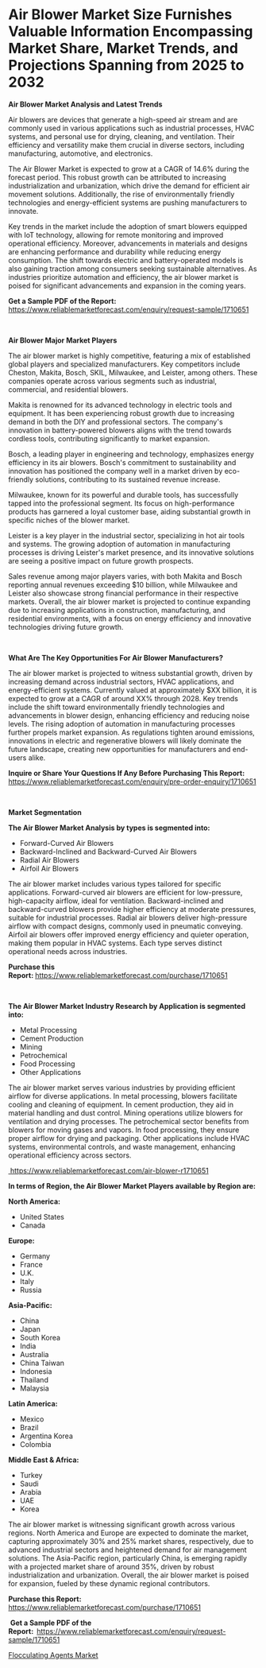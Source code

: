 <p><h1>Air Blower Market Size Furnishes Valuable Information Encompassing Market Share, Market Trends, and Projections Spanning from 2025 to 2032</h1></p><p><strong>Air Blower Market Analysis and Latest Trends</strong></p>
<p><p>Air blowers are devices that generate a high-speed air stream and are commonly used in various applications such as industrial processes, HVAC systems, and personal use for drying, cleaning, and ventilation. Their efficiency and versatility make them crucial in diverse sectors, including manufacturing, automotive, and electronics.</p><p>The Air Blower Market is expected to grow at a CAGR of 14.6% during the forecast period. This robust growth can be attributed to increasing industrialization and urbanization, which drive the demand for efficient air movement solutions. Additionally, the rise of environmentally friendly technologies and energy-efficient systems are pushing manufacturers to innovate. </p><p>Key trends in the market include the adoption of smart blowers equipped with IoT technology, allowing for remote monitoring and improved operational efficiency. Moreover, advancements in materials and designs are enhancing performance and durability while reducing energy consumption. The shift towards electric and battery-operated models is also gaining traction among consumers seeking sustainable alternatives. As industries prioritize automation and efficiency, the air blower market is poised for significant advancements and expansion in the coming years.</p></p>
<p><strong>Get a Sample PDF of the Report:&nbsp;</strong> <a href="https://www.reliablemarketforecast.com/enquiry/request-sample/1710651?utm_campaign=2320&utm_medium=2&utm_source=Github&utm_content=ia&utm_term=27032025&utm_id=air-blower">https://www.reliablemarketforecast.com/enquiry/request-sample/1710651</a></p>
<p>&nbsp;</p>
<p><strong>Air Blower Major Market Players</strong></p>
<p><p>The air blower market is highly competitive, featuring a mix of established global players and specialized manufacturers. Key competitors include Cheston, Makita, Bosch, SKIL, Milwaukee, and Leister, among others. These companies operate across various segments such as industrial, commercial, and residential blowers.</p><p>Makita is renowned for its advanced technology in electric tools and equipment. It has been experiencing robust growth due to increasing demand in both the DIY and professional sectors. The company's innovation in battery-powered blowers aligns with the trend towards cordless tools, contributing significantly to market expansion.</p><p>Bosch, a leading player in engineering and technology, emphasizes energy efficiency in its air blowers. Bosch's commitment to sustainability and innovation has positioned the company well in a market driven by eco-friendly solutions, contributing to its sustained revenue increase.</p><p>Milwaukee, known for its powerful and durable tools, has successfully tapped into the professional segment. Its focus on high-performance products has garnered a loyal customer base, aiding substantial growth in specific niches of the blower market.</p><p>Leister is a key player in the industrial sector, specializing in hot air tools and systems. The growing adoption of automation in manufacturing processes is driving Leister's market presence, and its innovative solutions are seeing a positive impact on future growth prospects.</p><p>Sales revenue among major players varies, with both Makita and Bosch reporting annual revenues exceeding $10 billion, while Milwaukee and Leister also showcase strong financial performance in their respective markets. Overall, the air blower market is projected to continue expanding due to increasing applications in construction, manufacturing, and residential environments, with a focus on energy efficiency and innovative technologies driving future growth.</p></p>
<p>&nbsp;</p>
<p><strong>What Are The Key Opportunities For Air Blower Manufacturers?</strong></p>
<p><p>The air blower market is projected to witness substantial growth, driven by increasing demand across industrial sectors, HVAC applications, and energy-efficient systems. Currently valued at approximately $XX billion, it is expected to grow at a CAGR of around XX% through 2028. Key trends include the shift toward environmentally friendly technologies and advancements in blower design, enhancing efficiency and reducing noise levels. The rising adoption of automation in manufacturing processes further propels market expansion. As regulations tighten around emissions, innovations in electric and regenerative blowers will likely dominate the future landscape, creating new opportunities for manufacturers and end-users alike.</p></p>
<p><strong>Inquire or Share Your Questions If Any Before Purchasing This Report:</strong> <a href="https://www.reliablemarketforecast.com/enquiry/pre-order-enquiry/1710651?utm_campaign=2320&utm_medium=2&utm_source=Github&utm_content=ia&utm_term=27032025&utm_id=air-blower">https://www.reliablemarketforecast.com/enquiry/pre-order-enquiry/1710651</a></p>
<p>&nbsp;</p>
<p><strong>Market Segmentation</strong></p>
<p><strong>The Air Blower Market Analysis by types is segmented into:</strong></p>
<p><ul><li>Forward-Curved Air Blowers</li><li>Backward-Inclined and Backward-Curved Air Blowers</li><li>Radial Air Blowers</li><li>Airfoil Air Blowers</li></ul></p>
<p><p>The air blower market includes various types tailored for specific applications. Forward-curved air blowers are efficient for low-pressure, high-capacity airflow, ideal for ventilation. Backward-inclined and backward-curved blowers provide higher efficiency at moderate pressures, suitable for industrial processes. Radial air blowers deliver high-pressure airflow with compact designs, commonly used in pneumatic conveying. Airfoil air blowers offer improved energy efficiency and quieter operation, making them popular in HVAC systems. Each type serves distinct operational needs across industries.</p></p>
<p><strong>Purchase this Report:&nbsp;</strong><a href="https://www.reliablemarketforecast.com/purchase/1710651?utm_campaign=2320&utm_medium=2&utm_source=Github&utm_content=ia&utm_term=27032025&utm_id=air-blower">https://www.reliablemarketforecast.com/purchase/1710651</a></p>
<p>&nbsp;</p>
<p><strong>The Air Blower Market Industry Research by Application is segmented into:</strong></p>
<p><ul><li>Metal Processing</li><li>Cement Production</li><li>Mining</li><li>Petrochemical</li><li>Food Processing</li><li>Other Applications</li></ul></p>
<p><p>The air blower market serves various industries by providing efficient airflow for diverse applications. In metal processing, blowers facilitate cooling and cleaning of equipment. In cement production, they aid in material handling and dust control. Mining operations utilize blowers for ventilation and drying processes. The petrochemical sector benefits from blowers for moving gases and vapors. In food processing, they ensure proper airflow for drying and packaging. Other applications include HVAC systems, environmental controls, and waste management, enhancing operational efficiency across sectors.</p></p>
<p><a href="https://www.reliablemarketforecast.com/air-blower-r1710651?utm_campaign=2320&utm_medium=2&utm_source=Github&utm_content=ia&utm_term=27032025&utm_id=air-blower">&nbsp;https://www.reliablemarketforecast.com/air-blower-r1710651</a></p>
<p><strong>In terms of Region, the Air Blower Market Players available by Region are:</strong></p>
<p>
    <p> <strong> North America: </strong>
        <ul>
            <li>United States</li>
            <li>Canada</li>
        </ul>
        </p> 
    <p> <strong> Europe: </strong>
        <ul>
            <li>Germany</li>
            <li>France</li>
            <li>U.K.</li>
            <li>Italy</li>
            <li>Russia</li>
        </ul>
        </p> 
    <p> <strong> Asia-Pacific: </strong>
        <ul>
            <li>China</li>
            <li>Japan</li>
            <li>South Korea</li>
            <li>India</li>
            <li>Australia</li>
            <li>China Taiwan</li>
            <li>Indonesia</li>
            <li>Thailand</li>
            <li>Malaysia</li>
        </ul>
        </p> 
    <p> <strong> Latin America: </strong>
        <ul>
            <li>Mexico</li>
            <li>Brazil</li>
            <li>Argentina Korea</li>
            <li>Colombia</li>
        </ul>
        </p> 
    <p> <strong> Middle East & Africa: </strong>
        <ul>
            <li>Turkey</li>
            <li>Saudi</li>
            <li>Arabia</li>
            <li>UAE</li>
            <li>Korea</li>
        </ul>
    </p>
    </p>
<p><p>The air blower market is witnessing significant growth across various regions. North America and Europe are expected to dominate the market, capturing approximately 30% and 25% market shares, respectively, due to advanced industrial sectors and heightened demand for air management solutions. The Asia-Pacific region, particularly China, is emerging rapidly with a projected market share of around 35%, driven by robust industrialization and urbanization. Overall, the air blower market is poised for expansion, fueled by these dynamic regional contributors.</p></p>
<p><strong>Purchase this Report: </strong><a href="https://www.reliablemarketforecast.com/purchase/1710651?utm_campaign=2320&utm_medium=2&utm_source=Github&utm_content=ia&utm_term=27032025&utm_id=air-blower">https://www.reliablemarketforecast.com/purchase/1710651</a></p>
<p>&nbsp;<strong>Get a Sample PDF of the Report:&nbsp;&nbsp;</strong><a href="https://www.reliablemarketforecast.com/enquiry/request-sample/1710651?utm_campaign=2320&utm_medium=2&utm_source=Github&utm_content=ia&utm_term=27032025&utm_id=air-blower">https://www.reliablemarketforecast.com/enquiry/request-sample/1710651</a></p>
<p><strong></strong></p>
<p><p><a href="https://github.com/elroddrewspm/Market-Research-Report-List-1/blob/main/flocculating-agents-market.md?utm_campaign=2320&utm_medium=2&utm_source=Github&utm_content=ia&utm_term=27032025&utm_id=air-blower">Flocculating Agents Market</a></p></p>